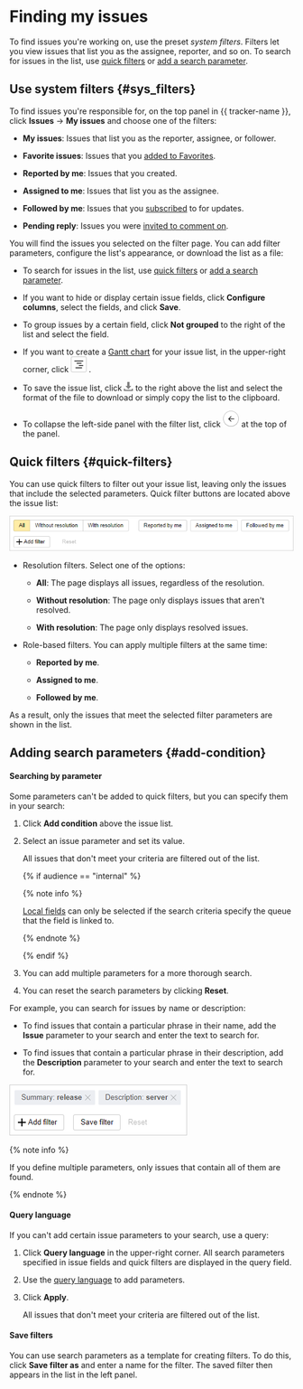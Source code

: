 # Finding my issues

To find issues you're working on, use the preset _system filters_. Filters let you view issues that list you as the assignee, reporter, and so on. To search for issues in the list, use [quick filters](#quick-filters) or [add a search parameter](#add-condition).

## Use system filters {#sys_filters}

To find issues you're responsible for, on the top panel in {{ tracker-name }}, click **Issues** → **My issues** and choose one of the filters:

- **My issues**: Issues that list you as the reporter, assignee, or follower.

- **Favorite issues**: Issues that you [added to Favorites](favourites.md#section_thz_1n5_jz).

- **Reported by me**: Issues that you created.

- **Assigned to me**: Issues that list you as the assignee.

- **Followed by me**: Issues that you [subscribed](subscribe.md#section_xt5_xrv_jz) to for updates.

- **Pending reply**: Issues you were [invited to comment on](comments.md#section_nl2_1qv_tz).

You will find the issues you selected on the filter page. You can add filter parameters, configure the list's appearance, or download the list as a file:

- To search for issues in the list, use [quick filters](#quick-filters) or [add a search parameter](#add-condition).

- If you want to hide or display certain issue fields, click **Configure columns**, select the fields, and click **Save**.

- To group issues by a certain field, click **Not grouped** to the right of the list and select the field.

- If you want to create a [Gantt chart](../manager/gantt.md) for your issue list, in the upper-right corner, click ![](../../_assets/tracker/gantt-ico.png) .

- To save the issue list, click ![](../../_assets/tracker/icon-download.png) to the right above the list and select the format of the file to download or simply copy the list to the clipboard.

- To collapse the left-side panel with the filter list, click ![](../../_assets/tracker/button-collapse.png) at the top of the panel.

## Quick filters {#quick-filters}

You can use quick filters to filter out your issue list, leaving only the issues that include the selected parameters. Quick filter buttons are located above the issue list:

![image](../../_assets/tracker/quick-filters-new.png)

* Resolution filters. Select one of the options:

    - **All**: The page displays all issues, regardless of the resolution.

    - **Without resolution**: The page only displays issues that aren't resolved.

    - **With resolution**: The page only displays resolved issues.

* Role-based filters. You can apply multiple filters at the same time:

    - **Reported by me**.

    - **Assigned to me**.

    - **Followed by me**.

As a result, only the issues that meet the selected filter parameters are shown in the list.

## Adding search parameters {#add-condition}

#### Searching by parameter

Some parameters can't be added to quick filters, but you can specify them in your search:

1. Click **Add condition** above the issue list.

1. Select an issue parameter and set its value.

    All issues that don't meet your criteria are filtered out of the list.

    {% if audience == "internal" %}

    {% note info %}

    [Local fields](../local-fields.md) can only be selected if the search criteria specify the queue that the field is linked to.

    {% endnote %}

    {% endif %}

1. You can add multiple parameters for a more thorough search.

1. You can reset the search parameters by clicking **Reset**.

For example, you can search for issues by name or description:

- To find issues that contain a particular phrase in their name, add the **Issue** parameter to your search and enter the text to search for.

- To find issues that contain a particular phrase in their description, add the **Description** parameter to your search and enter the text to search for.

![image](../../_assets/tracker/filters-condition.png)

{% note info %}

If you define multiple parameters, only issues that contain all of them are found.

{% endnote %}

#### Query language

If you can't add certain issue parameters to your search, use a query:

1. Click **Query language** in the upper-right corner. All search parameters specified in issue fields and quick filters are displayed in the query field.

1. Use the [query language](query-filter.md) to add parameters.

1. Click **Apply**.

    All issues that don't meet your criteria are filtered out of the list.

#### Save filters

You can use search parameters as a template for creating filters. To do this, click **Save filter as** and enter a name for the filter. The saved filter then appears in the list in the left panel.



